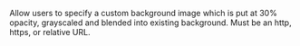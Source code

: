 Allow users to specify a custom background image which is put at 30% opacity, grayscaled and blended into existing background. Must be an http, https, or relative URL.